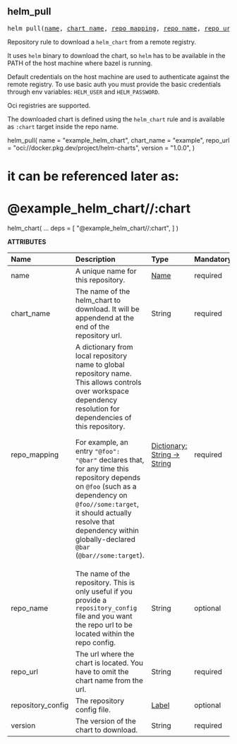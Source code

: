 <!-- Generated with Stardoc: http://skydoc.bazel.build -->



<a id="helm_pull"></a>

## helm_pull

<pre>
helm_pull(<a href="#helm_pull-name">name</a>, <a href="#helm_pull-chart_name">chart_name</a>, <a href="#helm_pull-repo_mapping">repo_mapping</a>, <a href="#helm_pull-repo_name">repo_name</a>, <a href="#helm_pull-repo_url">repo_url</a>, <a href="#helm_pull-repository_config">repository_config</a>, <a href="#helm_pull-version">version</a>)
</pre>

Repository rule to download a `helm_chart` from a remote registry.

It uses `helm` binary to download the chart, so `helm` has to be available in the PATH of the host machine where bazel is running.

Default credentials on the host machine are used to authenticate against the remote registry.
To use basic auth you must provide the basic credentials through env variables: `HELM_USER` and `HELM_PASSWORD`.

Oci registries are supported.

The downloaded chart is defined using the `helm_chart` rule and is available as `:chart` target inside the repo name.

helm_pull(
    name = "example_helm_chart",
    chart_name = "example",
    repo_url = "oci://docker.pkg.dev/project/helm-charts",
    version = "1.0.0",
)

# it can be referenced later as:
# @example_helm_chart//:chart

helm_chart(
    ...
    deps = [
        "@example_helm_chart//:chart",
    ]
)

**ATTRIBUTES**


| Name  | Description | Type | Mandatory | Default |
| :------------- | :------------- | :------------- | :------------- | :------------- |
| <a id="helm_pull-name"></a>name |  A unique name for this repository.   | <a href="https://bazel.build/concepts/labels#target-names">Name</a> | required |  |
| <a id="helm_pull-chart_name"></a>chart_name |  The name of the helm_chart to download. It will be appendend at the end of the repository url.   | String | required |  |
| <a id="helm_pull-repo_mapping"></a>repo_mapping |  A dictionary from local repository name to global repository name. This allows controls over workspace dependency resolution for dependencies of this repository.<p>For example, an entry `"@foo": "@bar"` declares that, for any time this repository depends on `@foo` (such as a dependency on `@foo//some:target`, it should actually resolve that dependency within globally-declared `@bar` (`@bar//some:target`).   | <a href="https://bazel.build/rules/lib/dict">Dictionary: String -> String</a> | required |  |
| <a id="helm_pull-repo_name"></a>repo_name |  The name of the repository. This is only useful if you provide a `repository_config` file and you want the repo url to be located within the repo config.   | String | optional |  `""`  |
| <a id="helm_pull-repo_url"></a>repo_url |  The url where the chart is located. You have to omit the chart name from the url.   | String | required |  |
| <a id="helm_pull-repository_config"></a>repository_config |  The repository config file.   | <a href="https://bazel.build/concepts/labels">Label</a> | optional |  `None`  |
| <a id="helm_pull-version"></a>version |  The version of the chart to download.   | String | required |  |


